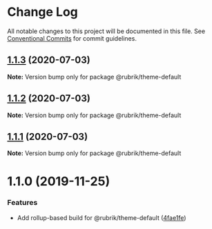 # Change Log

All notable changes to this project will be documented in this file.
See [Conventional Commits](https://conventionalcommits.org) for commit guidelines.

## [1.1.3](https://github.com/brettgullan/rubrik/compare/@rubrik/theme-default@1.1.2...@rubrik/theme-default@1.1.3) (2020-07-03)

**Note:** Version bump only for package @rubrik/theme-default





## [1.1.2](https://github.com/brettgullan/rubrik/compare/@rubrik/theme-default@1.1.1...@rubrik/theme-default@1.1.2) (2020-07-03)

**Note:** Version bump only for package @rubrik/theme-default





## [1.1.1](https://github.com/brettgullan/rubrik/compare/@rubrik/theme-default@1.1.0...@rubrik/theme-default@1.1.1) (2020-07-03)

**Note:** Version bump only for package @rubrik/theme-default





# 1.1.0 (2019-11-25)


### Features

* Add rollup-based build for @rubrik/theme-default ([4fae1fe](https://github.com/brettgullan/rubrik/commit/4fae1fe2764130f696861297fbac561ca38fffed))
